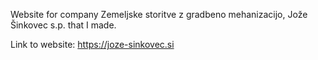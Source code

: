 Website for company Zemeljske storitve z gradbeno mehanizacijo, Jože Šinkovec s.p. that I made.

Link to website: https://joze-sinkovec.si
